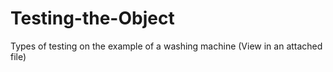 # Testing-the-Object
Types of testing on the example of a washing machine
(View in an attached file)
